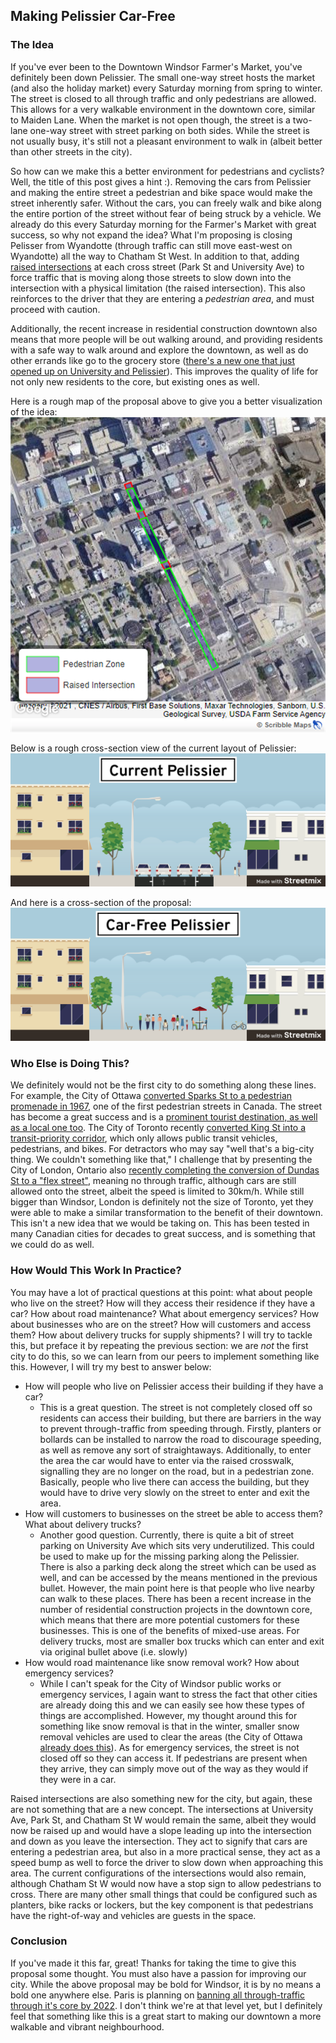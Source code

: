 ## Making Pelissier Car-Free


### The Idea

If you've ever been to the Downtown Windsor Farmer's Market, you've definitely been down Pelissier. The small one-way street hosts the market (and also the holiday market) every Saturday morning from spring to winter. The street is closed to all through traffic and only pedestrians are allowed. This allows for a very walkable environment in the downtown core, similar to Maiden Lane. When the market is not open though, the street is a two-lane one-way street with street parking on both sides. While the street is not usually busy, it's still not a pleasant environment to walk in (albeit better than other streets in the city).

So how can we make this a better environment for pedestrians and cyclists? Well, the title of this post gives a hint :). Removing the cars from Pelissier and making the entire street a pedestrian and bike space would make the street inherently safer. Without the cars, you can freely walk and bike along the entire portion of the street without fear of being struck by a vehicle. We already do this every Saturday morning for the Farmer's Market with great success, so why not expand the idea? What I'm proposing is closing Pelisser from Wyandotte (through traffic can still move east-west on Wyandotte) all the way to Chatham St West. In addition to that, adding [raised intersections](https://nacto.org/publication/urban-street-design-guide/intersections/minor-intersections/raised-intersections/) at each cross street (Park St and University Ave) to force traffic that is moving along those streets to slow down into the intersection with a physical limitation (the raised intersection). This also reinforces to the driver that they are entering a *pedestrian area*, and must proceed with caution.

Additionally, the recent increase in residential construction downtown also means that more people will be out walking around, and providing residents with a safe way to walk around and explore the downtown, as well as do other errands like go to the grocery store ([there's a new one that just opened up on University and Pelissier](https://windsorite.ca/2021/07/la-verns-market-opens-in-downtown-windsor/)). This improves the quality of life for not only new residents to the core, but existing ones as well.

Here is a rough map of the proposal above to give you a better visualization of the idea:
![](/assets/images/proposal_aerial.png)

Below is a rough cross-section view of the current layout of Pelissier:
![](/assets/images/current-pelissier.png)

And here is a cross-section of the proposal:
![](/assets/images/car-free-pelissier.png)

### Who Else is Doing This?

We definitely would not be the first city to do something along these lines. For example, the City of Ottawa [converted Sparks St to a pedestrian promenade in 1967](https://en.wikipedia.org/wiki/Sparks_Street), one of the first pedestrian streets in Canada. The street has become a great success and is a [prominent tourist destination, as well as a local one too](https://www.sparkslive.com/). The City of Toronto recently [converted King St into a transit-priority corridor](https://en.wikipedia.org/wiki/King_Street_Transit_Priority_Corridor), which only allows public transit vehicles, pedestrians, and bikes. For detractors who may say "well that's a big-city thing. We couldn't something like that," I challenge that by presenting the City of London, Ontario also [recently completing the conversion of Dundas St to a "flex street"](https://london.ca/dundasplace), meaning no through traffic, although cars are still allowed onto the street, albeit the speed is limited to 30km/h. While still bigger than Windsor, London is definitely not the size of Toronto, yet they were able to make a similar transformation to the benefit of their downtown. This isn't a new idea that we would be taking on. This has been tested in many Canadian cities for decades to great success, and is something that we could do as well.

### How Would This Work In Practice?

You may have a lot of practical questions at this point: what about people who live on the street? How will they access their residence if they have a car? How about road maintenance? What about emergency services? How about businesses who are on the street? How will customers and access them? How about delivery trucks for supply shipments? I will try to tackle this, but preface it by repeating the previous section: we are *not* the first city to do this, so we can learn from our peers to implement something like this. However, I will try my best to answer below:

- How will people who live on Pelissier access their building if they have a car?
  - This is a great question. The street is not completely closed off so residents can access their building, but there are barriers in the way to prevent through-traffic from speeding through. Firstly, planters or bollards can be installed to narrow the road to discourage speeding, as well as remove any sort of straightaways. Additionally, to enter the area the car would have to enter via the raised crosswalk, signalling they are no longer on the road, but in a pedestrian zone. Basically, people who live there can access the building, but they would have to drive very slowly on the street to enter and exit the area.
- How will customers to businesses on the street be able to access them? What about delivery trucks?
  - Another good question. Currently, there is quite a bit of street parking on University Ave which sits very underutilized. This could be used to make up for the missing parking along the Pelissier. There is also a parking deck along the street which can be used as well, and can be accessed by the means mentioned in the previous bullet. However, the main point here is that people who live nearby can walk to these places. There has been a recent increase in the number of residential construction projects in the downtown core, which means that there are more potential customers for these businesses. This is one of the benefits of mixed-use areas. For delivery trucks, most are smaller box trucks which can enter and exit via original bullet above (i.e. slowly)
- How would road maintenance like snow removal work? How about emergency services?
  - While I can't speak for the City of Windsor public works or emergency services, I again want to stress the fact that other cities are already doing this and we can easily see how these types of things are accomplished. However, my thought around this for something like snow removal is that in the winter, smaller snow removal vehicles are used to clear the areas (the City of Ottawa [already does this](https://i.cbc.ca/1.5426028.1579010098!/fileImage/httpImage/image.jpg_gen/derivatives/16x9_780/sparks-street-ottawa-plow-snow-slush-traffic-pedestrian-winter-weather.jpg)). As for emergency services, the street is not closed off so they can access it. If pedestrians are present when they arrive, they can simply move out of the way as they would if they were in a car.

Raised intersections are also something new for the city, but again, these are not something that are a new concept. The intersections at University Ave,  Park St, and Chatham St W would remain the same, albeit they would now be raised up and would have a slope leading up into the intersection and down as you leave the intersection. They act to signify that cars are entering a pedestrian area, but also in a more practical sense, they act as a speed bump as well to force the driver to slow down when approaching this area. The current configurations of the intersections would also remain, although Chatham St W would now have a stop sign to allow pedestrians to cross. There are many other small things that could be configured such as planters, bike racks or lockers, but the key component is that pedestrians have the right-of-way and vehicles are guests in the space.

### Conclusion

If you've made it this far, great! Thanks for taking the time to give this proposal some thought. You must also have a passion for improving our city. While the above proposal may be bold for Windsor, it is by no means a bold one anywhere else. Paris is planning on [banning all through-traffic through it's core by 2022](https://www.bbc.com/news/world-europe-57109733). I don't think we're at that level yet, but I definitely feel that something like this is a great start to making our downtown a more walkable and vibrant neighbourhood.

